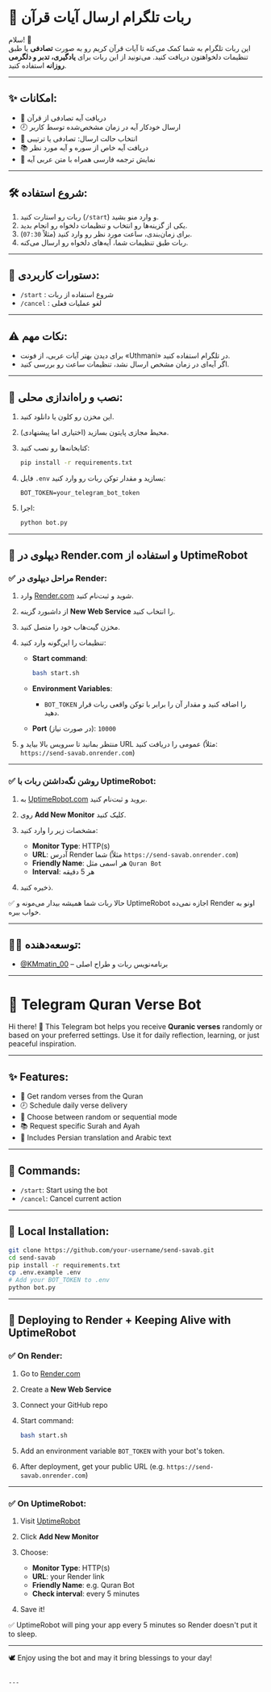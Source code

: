 
# 🕌 ربات تلگرام ارسال آیات قرآن

سلام! 🙌  
این ربات تلگرام به شما کمک می‌کنه تا آیات قرآن کریم رو به صورت **تصادفی** یا طبق تنظیمات دلخواهتون دریافت کنید. می‌تونید از این ربات برای **یادگیری، تدبر و دلگرمی روزانه** استفاده کنید.

---

## ✨ امکانات:
- 📖 دریافت آیه تصادفی از قرآن
- 🕗 ارسال خودکار آیه در زمان مشخص‌شده توسط کاربر
- 🔄 انتخاب حالت ارسال: تصادفی یا ترتیبی
- 📚 دریافت آیه خاص از سوره و آیه مورد نظر
- 💬 نمایش ترجمه فارسی همراه با متن عربی آیه

---

## 🛠 شروع استفاده:
1. ربات رو استارت کنید (`/start`) و وارد منو بشید.
2. یکی از گزینه‌ها رو انتخاب و تنظیمات دلخواه رو انجام بدید.
3. برای زمان‌بندی، ساعت مورد نظر رو وارد کنید (مثلاً `07:30`).
4. ربات طبق تنظیمات شما، آیه‌های دلخواه رو ارسال می‌کنه.

---

## 🧭 دستورات کاربردی:
- `/start` : شروع استفاده از ربات
- `/cancel` : لغو عملیات فعلی

---

## ⚠️ نکات مهم:
- برای دیدن بهتر آیات عربی، از فونت «Uthmani» در تلگرام استفاده کنید.
- اگر آیه‌ای در زمان مشخص ارسال نشد، تنظیمات ساعت رو بررسی کنید.

---

## 🧩 نصب و راه‌اندازی محلی:
1. این مخزن رو کلون یا دانلود کنید.
2. محیط مجازی پایتون بسازید (اختیاری اما پیشنهادی).
3. کتابخانه‌ها رو نصب کنید:
   ```bash
   pip install -r requirements.txt


4. فایل `.env` بسازید و مقدار توکن ربات رو وارد کنید:

   ```
   BOT_TOKEN=your_telegram_bot_token
   ```
5. اجرا:

   ```bash
   python bot.py
   ```

---

## 🚀 دیپلوی در Render.com و استفاده از UptimeRobot

### ✅ مراحل دیپلوی در Render:

1. وارد [Render.com](https://render.com) شوید و ثبت‌نام کنید.

2. از داشبورد گزینه **New Web Service** را انتخاب کنید.

3. مخزن گیت‌هاب خود را متصل کنید.

4. تنظیمات را این‌گونه وارد کنید:

   * **Start command**:

     ```bash
     bash start.sh
     ```
   * **Environment Variables**:

     * `BOT_TOKEN` را اضافه کنید و مقدار آن را برابر با توکن واقعی ربات قرار دهید.
   * **Port** (در صورت نیاز): `10000`

5. منتظر بمانید تا سرویس بالا بیاید و URL عمومی را دریافت کنید (مثلاً: `https://send-savab.onrender.com`)

---

### ✅ روشن نگه‌داشتن ربات با UptimeRobot:

1. به [UptimeRobot.com](https://uptimerobot.com) بروید و ثبت‌نام کنید.
2. روی **Add New Monitor** کلیک کنید.
3. مشخصات زیر را وارد کنید:

   * **Monitor Type**: HTTP(s)
   * **URL**: آدرس Render شما (مثلاً `https://send-savab.onrender.com`)
   * **Friendly Name**: هر اسمی مثل `Quran Bot`
   * **Interval**: هر 5 دقیقه
4. ذخیره کنید.

✅ حالا ربات شما همیشه بیدار می‌مونه و UptimeRobot اجازه نمی‌ده Render اونو به خواب ببره.

---

## 👨‍💻 توسعه‌دهنده:

* [@KMmatin\_00](https://t.me/KMmatin_00) – برنامه‌نویس ربات و طراح اصلی

---

# 🕌 Telegram Quran Verse Bot

Hi there! 🙌
This Telegram bot helps you receive **Quranic verses** randomly or based on your preferred settings. Use it for daily reflection, learning, or just peaceful inspiration.

---

## ✨ Features:

* 📖 Get random verses from the Quran
* 🕗 Schedule daily verse delivery
* 🔄 Choose between random or sequential mode
* 📚 Request specific Surah and Ayah
* 💬 Includes Persian translation and Arabic text

---

## 🧭 Commands:

* `/start`: Start using the bot
* `/cancel`: Cancel current action

---

## 🧩 Local Installation:

```bash
git clone https://github.com/your-username/send-savab.git
cd send-savab
pip install -r requirements.txt
cp .env.example .env
# Add your BOT_TOKEN to .env
python bot.py
```

---

## 🚀 Deploying to Render + Keeping Alive with UptimeRobot

### ✅ On Render:

1. Go to [Render.com](https://render.com)
2. Create a **New Web Service**
3. Connect your GitHub repo
4. Start command:

   ```bash
   bash start.sh
   ```
5. Add an environment variable `BOT_TOKEN` with your bot's token.
6. After deployment, get your public URL (e.g. `https://send-savab.onrender.com`)

---

### ✅ On UptimeRobot:

1. Visit [UptimeRobot](https://uptimerobot.com)
2. Click **Add New Monitor**
3. Choose:

   * **Monitor Type**: HTTP(s)
   * **URL**: your Render link
   * **Friendly Name**: e.g. Quran Bot
   * **Check interval**: every 5 minutes
4. Save it!

✅ UptimeRobot will ping your app every 5 minutes so Render doesn't put it to sleep.

---

🕊️ Enjoy using the bot and may it bring blessings to your day!

```

---

